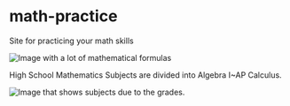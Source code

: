 # math-practice
Site for practicing your math skills

![Image with a lot of mathematical formulas](https://www.yu.edu/sites/default/files/math-515606506.jpg)

High School Mathematics Subjects are divided into
Algebra I~AP Calculus.

![Image that shows subjects due to the grades.](https://resources.njgifted.org/uploads/8/6/0/6/86064356/mathprogression_orig.jpg)
